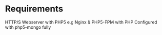 Requirements
============
HTTP/S Webserver with PHP5 e.g Nginx & PHP5-FPM with PHP Configured with php5-mongo fully
